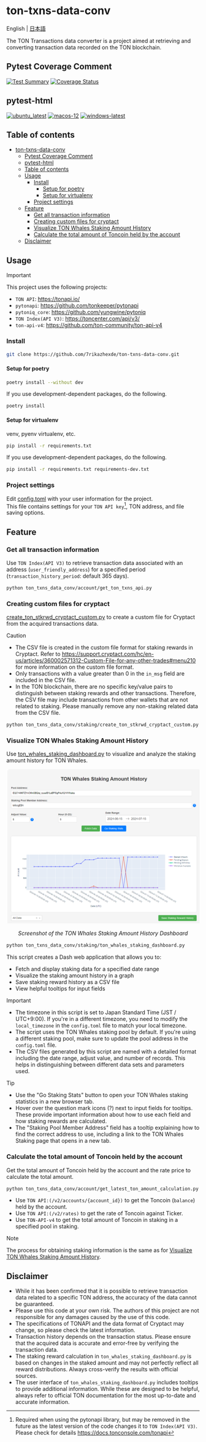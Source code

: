 # ton-txns-data-conv

English | [日本語](README_ja.md)

The TON Transactions data converter is a project aimed at retrieving and converting transaction data recorded on the TON blockchain.

## Pytest Coverage Comment

[![Test Summary](https://github.com/7rikazhexde/ton-txns-data-conv/actions/workflows/test_summary.yml/badge.svg)](https://github.com/7rikazhexde/ton-txns-data-conv/actions/workflows/test_summary.yml) [![Coverage Status](https://img.shields.io/badge/Coverage-check%20here-blue.svg)](https://github.com/7rikazhexde/ton-txns-data-conv/tree/coverage)

## pytest-html

[![ubuntu_latest](https://img.shields.io/badge/ubuntu_latest-url-success)](https://7rikazhexde.github.io/ton-txns-data-conv/ubuntu-latest/report_page.html) [![macos-12](https://img.shields.io/badge/macos_12-url-success)](https://7rikazhexde.github.io/ton-txns-data-conv/macos-12/report_page.html) [![windows-latest](https://img.shields.io/badge/windows_latest-url-success)](https://7rikazhexde.github.io/ton-txns-data-conv/windows-latest/report_page.html)

## Table of contents

- [ton-txns-data-conv](#ton-txns-data-conv)
  - [Pytest Coverage Comment](#pytest-coverage-comment)
  - [pytest-html](#pytest-html)
  - [Table of contents](#table-of-contents)
  - [Usage](#usage)
    - [Install](#install)
      - [Setup for poetry](#setup-for-poetry)
      - [Setup for virtualenv](#setup-for-virtualenv)
    - [Project settings](#project-settings)
  - [Feature](#feature)
    - [Get all transaction information](#get-all-transaction-information)
    - [Creating custom files for cryptact](#creating-custom-files-for-cryptact)
    - [Visualize TON Whales Staking Amount History](#visualize-ton-whales-staking-amount-history)
    - [Calculate the total amount of Toncoin held by the account](#calculate-the-total-amount-of-toncoin-held-by-the-account)
  - [Disclaimer](#disclaimer)

## Usage

> [!IMPORTANT]
> This project uses the following projects:
>
> - `TON API`: <https://tonapi.io/>
> - `pytonapi`: <https://github.com/tonkeeper/pytonapi>
> - `pytoniq_core`: <https://github.com/yungwine/pytoniq>
> - `TON Index(API V3)`: <https://toncenter.com/api/v3/>
> - `ton-api-v4`: <https://github.com/ton-community/ton-api-v4>

### Install

```bash
git clone https://github.com/7rikazhexde/ton-txns-data-conv.git
```

#### Setup for poetry

```bash
poetry install --without dev
```

If you use development-dependent packages, do the following.

```bash
poetry install
```

#### Setup for virtualenv

venv, pyenv virtualenv, etc.

```bash
pip install -r requirements.txt
```

If you use development-dependent packages, do the following.

```bash
pip install -r requirements.txt requirements-dev.txt
```

### Project settings

Edit [config.toml](./ton_txns_data_conv/config.toml) with your user information for the project.  
This file contains settings for your `TON API key`[^1], TON address, and file saving options.  
[^1]: Required when using the pytonapi library, but may be removed in the future as the latest version of the code changes it to `TON Index(API V3)`.
      Please check for details <https://docs.tonconsole.com/tonapi>

## Feature

### Get all transaction information

Use `TON Index(API V3)` to retrieve transaction data associated with an address (`user_friendly_address`) for a specified period (`transaction_history_period`: default 365 days).

```bash
python ton_txns_data_conv/account/get_ton_txns_api.py
```

### Creating custom files for cryptact

[create_ton_stkrwd_cryptact_custom.py](./ton_txns_data_conv/staking/create_ton_stkrwd_cryptact_custom.py) to create a custom file for Cryptact from the acquired transactions data.

> [!CAUTION]
> - The CSV file is created in the custom file format for staking rewards in Cryptact. Refer to <https://support.cryptact.com/hc/en-us/articles/360002571312-Custom-File-for-any-other-trades#menu210> for more information on the custom file format.  
> - Only transactions with a value greater than 0 in the `in_msg` field are included in the CSV file.  
> - In the TON blockchain, there are no specific key/value pairs to distinguish between staking rewards and other transactions. Therefore, the CSV file may include transactions from other wallets that are not related to staking. Please manually remove any non-staking related data from the CSV file.  

```bash
python ton_txns_data_conv/staking/create_ton_stkrwd_cryptact_custom.py
```

### Visualize TON Whales Staking Amount History

Use [ton_whales_staking_dashboard.py](./ton_txns_data_conv/staking/ton_whales_staking_dashboard.py) to visualize and analyze the staking amount history for TON Whales.

<div align="center">
  <img src=".other_data/TON%20Whales%20Staking%20Amount%20History.png" alt="TON Whales Staking Amount History Dashboard" />
  <p><em>Screenshot of the TON Whales Staking Amount History Dashboard</em></p>
</div>

```bash
python ton_txns_data_conv/staking/ton_whales_staking_dashboard.py
```

This script creates a Dash web application that allows you to:

- Fetch and display staking data for a specified date range
- Visualize the staking amount history in a graph
- Save staking reward history as a CSV file
- View helpful tooltips for input fields

> [!IMPORTANT]
> - The timezone in this script is set to Japan Standard Time (JST / UTC+9:00). If you're in a different timezone, you need to modify the `local_timezone` in the `config.toml` file to match your local timezone.
> - The script uses the TON Whales staking pool by default. If you're using a different staking pool, make sure to update the pool address in the `config.toml` file.
> - The CSV files generated by this script are named with a detailed format including the date range, adjust value, and number of records. This helps in distinguishing between different data sets and parameters used.

> [!TIP]
> - Use the "Go Staking Stats" button to open your TON Whales staking statistics in a new browser tab.
> - Hover over the question mark icons (?) next to input fields for tooltips. These provide important information about how to use each field and how staking rewards are calculated.
> - The "Staking Pool Member Address" field has a tooltip explaining how to find the correct address to use, including a link to the TON Whales Staking page that opens in a new tab.

### Calculate the total amount of Toncoin held by the account

Get the total amount of Toncoin held by the account and the rate price to calculate the total amount.

```bash
python ton_txns_data_conv/account/get_latest_ton_amount_calculation.py
```

- Use `TON API:(/v2/accounts/{account_id})` to get the Toncoin (`balance`) held by the account.
- Use `TON API:(/v2/rates)` to get the rate of Toncoin against Ticker.
- Use `TON-API-v4` to get the total amount of Toncoin in staking in a specified pool in staking.

> [!NOTE]
> The process for obtaining staking information is the same as for [Visualize TON Whales Staking Amount History](#visualize-ton-whales-staking-amount-history).

## Disclaimer

- While it has been confirmed that it is possible to retrieve transaction data related to a specific TON address, the accuracy of the data cannot be guaranteed.
- Please use this code at your own risk. The authors of this project are not responsible for any damages caused by the use of this code.
- The specifications of TONAPI and the data format of Cryptact may change, so please check the latest information.
- Transaction history depends on the transaction status. Please ensure that the acquired data is accurate and error-free by verifying the transaction data.
- The staking reward calculation in `ton_whales_staking_dashboard.py` is based on changes in the staked amount and may not perfectly reflect all reward distributions. Always cross-verify the results with official sources.
- The user interface of `ton_whales_staking_dashboard.py` includes tooltips to provide additional information. While these are designed to be helpful, always refer to official TON documentation for the most up-to-date and accurate information.
